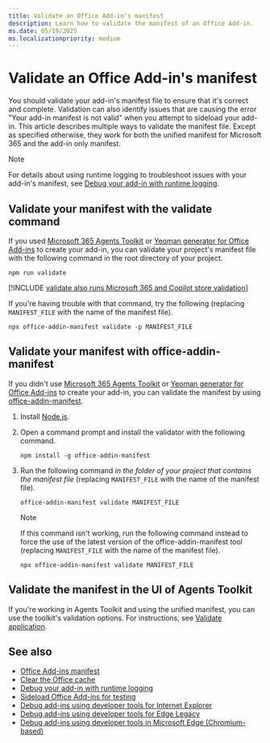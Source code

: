 ```yaml
---
title: Validate an Office Add-in's manifest
description: Learn how to validate the manifest of an Office Add-in.
ms.date: 05/19/2025
ms.localizationpriority: medium
---
```


# Validate an Office Add-in's manifest

You should validate your add-in's manifest file to ensure that it's correct and complete. Validation can also identify issues that are causing the error "Your add-in manifest is not valid" when you attempt to sideload your add-in. This article describes multiple ways to validate the manifest file. Except as specified otherwise, they work for both the unified manifest for Microsoft 365 and the add-in only manifest.

> [!NOTE]
> For details about using runtime logging to troubleshoot issues with your add-in's manifest, see [Debug your add-in with runtime logging](runtime-logging.md).

## Validate your manifest with the validate command

If you used [Microsoft 365 Agents Toolkit](../develop/teams-toolkit-overview.md) or [Yeoman generator for Office Add-ins](../develop/yeoman-generator-overview.md) to create your add-in, you can validate your project's manifest file with the following command in the root directory of your project.

```command&nbsp;line
npm run validate
```

[!INCLUDE [validate also runs Microsoft 365 and Copilot store validation](../includes/office-store-validate.md)]

If you're having trouble with that command, try the following (replacing `MANIFEST_FILE` with the name of the manifest file).

```command&nbsp;line
npx office-addin-manifest validate -p MANIFEST_FILE
```

## Validate your manifest with office-addin-manifest

If you didn't use [Microsoft 365 Agents Toolkit](../develop/teams-toolkit-overview.md) or [Yeoman generator for Office Add-ins](../develop/yeoman-generator-overview.md) to create your add-in, you can validate the manifest by using [office-addin-manifest](https://www.npmjs.com/package/office-addin-manifest).

1. Install [Node.js](https://nodejs.org/download/).

1. Open a command prompt and install the validator with the following command.

    ```command&nbsp;line
    npm install -g office-addin-manifest
    ```

1. Run the following command *in the folder of your project that contains the manifest file* (replacing `MANIFEST_FILE` with the name of the manifest file).

    ```command&nbsp;line
    office-addin-manifest validate MANIFEST_FILE
    ```

    > [!NOTE]
    > If this command isn't working, run the following command instead to force the use of the latest version of the office-addin-manifest tool (replacing `MANIFEST_FILE` with the name of the manifest file).
    >
    > ```command&nbsp;line
    > npx office-addin-manifest validate MANIFEST_FILE
    > ```

## Validate the manifest in the UI of Agents Toolkit

If you're working in Agents Toolkit and using the unified manifest, you can use the toolkit's validation options. For instructions, see [Validate application](/microsoftteams/platform/toolkit/teamsfx-preview-and-customize-app-manifest#validate-application).

## See also

- [Office Add-ins manifest](../develop/add-in-manifests.md)
- [Clear the Office cache](clear-cache.md)
- [Debug your add-in with runtime logging](runtime-logging.md)
- [Sideload Office Add-ins for testing](sideload-office-add-ins-for-testing.md)
- [Debug add-ins using developer tools for Internet Explorer](debug-add-ins-using-f12-tools-ie.md)
- [Debug add-ins using developer tools for Edge Legacy](debug-add-ins-using-devtools-edge-legacy.md)
- [Debug add-ins using developer tools in Microsoft Edge (Chromium-based)](debug-add-ins-using-devtools-edge-chromium.md)
